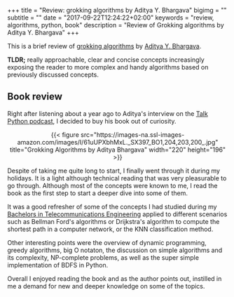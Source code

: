 +++
title = "Review: grokking algorithms by Aditya Y. Bhargava"
bigimg = ""
subtitle = ""
date = "2017-09-22T12:24:22+02:00"
keywords = "review, algorithms, python, book"
description = "Review of Grokking algorithms by Aditya Y. Bhargava"
+++



This is a brief review of [grokking algorithms](hhttps://www.manning.com/books/grokking-algorithms) by [Aditya Y. Bhargava](https://twitter.com/_egonschiele).

**TLDR;** really approachable, clear and concise concepts increasingly exposing the reader to more complex and handy algorithms based on previously discussed concepts.
<!--more-->

Book review
-------------

Right after listening about a year ago to Aditya's interview on the [Talk Python podcast](https://talkpython.fm/episodes/show/82/grokking-algorithms-in-python), I decided to buy his book out of curiosity.

<center>{{< figure src="https://images-na.ssl-images-amazon.com/images/I/61uUPXbhMxL._SX397_BO1,204,203,200_.jpg"
title="Grokking Algorithms by Aditya Bhargava" width="220" height="196" >}}</center>

Despite of taking me quite long to start, I finally went through it during my holidays. It is a light although technical reading that was very pleasurable to go through.
Although most of the concepts were known to me, I read the book as the first step to start a deeper dive into some of them.

It was a good refresher of some of the concepts I had studied during my [Bachelors in Telecommunications Engineering](https://esaezgil.com/about/) applied to different scenarios such as Bellman Ford's algorithms or Drijkstra's algorithm to compute the shortest path in a computer network, or the KNN classification method.

Other interesting points were the overview of dynamic programming, greedy algorithms, big O notaton, the discussion on simple algorithms and its complexity, NP-complete problems, as well as the super simple implementation of BDFS in Python.

Overall I enjoyed reading the book and as the author points out, instilled in me a demand for new and deeper knowledge on some of the topics.
